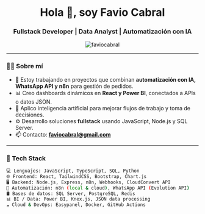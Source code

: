 <h1 align="center">Hola 👋, soy Favio Cabral</h1>
<h3 align="center">Fullstack Developer | Data Analyst | Automatización con IA</h3>

<p align="center">
  <img src="https://komarev.com/ghpvc/?username=faviocabral&label=Profile%20views&color=0e75b6&style=flat" alt="faviocabral" />
</p>

---

### 👨‍💻 Sobre mí

- 🔭 Estoy trabajando en proyectos que combinan **automatización con IA, WhatsApp API y n8n** para gestión de pedidos.
- 📊 Creo dashboards dinámicos en **React y Power BI**, conectados a APIs o datos JSON.
- 🧠 Aplico inteligencia artificial para mejorar flujos de trabajo y toma de decisiones.
- ⚙️ Desarrollo soluciones **fullstack** usando JavaScript, Node.js y SQL Server.
- 📫 Contacto: **faviocabral@gmail.com**

---

### 🚀 Tech Stack

```bash
💻 Lenguajes: JavaScript, TypeScript, SQL, Python
🌐 Frontend: React, TailwindCSS, Bootstrap, Chart.js
🖥️ Backend: Node.js, Express, n8n, Webhooks, CloudConvert API
🧩 Automatización: n8n (local & cloud), WhatsApp API (Evolution API)
🛢️ Bases de datos: SQL Server, PostgreSQL, Redis
📊 BI / Data: Power BI, Knex.js, JSON data processing
☁️ Cloud & DevOps: Easypanel, Docker, GitHub Actions
